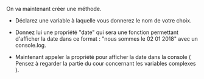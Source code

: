 On va maintenant créer une méthode.

* Déclarez une variable à laquelle vous donnerez le nom de votre choix.

* Donnez lui une propriété "date" qui sera une fonction
permettant d'afficher la date dans ce format : "nous sommes le 02 01 2018" avec un console.log.

* Maintenant appeler la propriété pour afficher la date dans la console ( Pensez à regarder la partie du cour concernant les variables complexes ).
